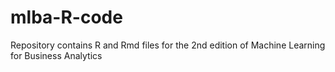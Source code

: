 # mlba-R-code

Repository contains R and Rmd files for the 2nd edition of Machine Learning for Business Analytics
